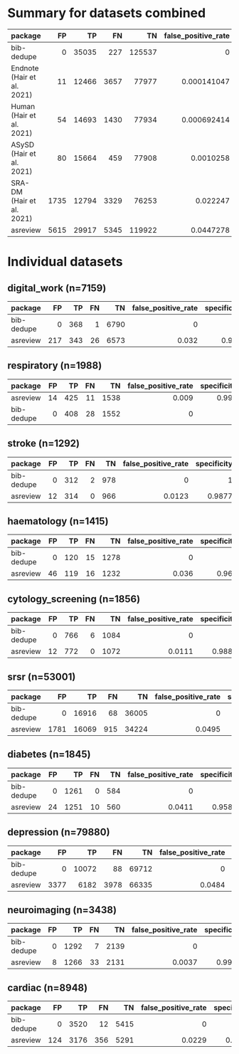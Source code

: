 # Summary for datasets combined

| package                    |   FP |    TP |   FN |     TN |   false_positive_rate |   specificity |   sensitivity |   precision |       f1 |
|:---------------------------|-----:|------:|-----:|-------:|----------------------:|--------------:|--------------:|------------:|---------:|
| bib-dedupe                 |    0 | 35035 |  227 | 125537 |           0           |      1        |      0.993562 |    1        | 0.996771 |
| Endnote (Hair et al. 2021) |   11 | 12466 | 3657 |  77977 |           0.000141047 |      0.999859 |      0.773181 |    0.999118 | 0.871748 |
| Human (Hair et al. 2021)   |   54 | 14693 | 1430 |  77934 |           0.000692414 |      0.999308 |      0.911307 |    0.996338 | 0.951927 |
| ASySD (Hair et al. 2021)   |   80 | 15664 |  459 |  77908 |           0.0010258   |      0.998974 |      0.971531 |    0.994919 | 0.983086 |
| SRA-DM (Hair et al. 2021)  | 1735 | 12794 | 3329 |  76253 |           0.022247    |      0.977753 |      0.793525 |    0.880584 | 0.834791 |
| asreview                   | 5615 | 29917 | 5345 | 119922 |           0.0447278   |      0.955272 |      0.84842  |    0.841973 | 0.845185 |

# Individual datasets

## digital_work (n=7159)

| package    |   FP |   TP |   FN |   TN |   false_positive_rate |   specificity |   sensitivity |   precision |     f1 | runtime   |
|:-----------|-----:|-----:|-----:|-----:|----------------------:|--------------:|--------------:|------------:|-------:|:----------|
| bib-dedupe |    0 |  368 |    1 | 6790 |                 0     |         1     |        0.9973 |      1      | 0.9986 | 0:00:46   |
| asreview   |  217 |  343 |   26 | 6573 |                 0.032 |         0.968 |        0.9295 |      0.6125 | 0.7384 | 0:00:00   |

## respiratory (n=1988)

| package    |   FP |   TP |   FN |   TN |   false_positive_rate |   specificity |   sensitivity |   precision |     f1 | runtime   |
|:-----------|-----:|-----:|-----:|-----:|----------------------:|--------------:|--------------:|------------:|-------:|:----------|
| asreview   |   14 |  425 |   11 | 1538 |                 0.009 |         0.991 |        0.9748 |      0.9681 | 0.9714 | 0:00:00   |
| bib-dedupe |    0 |  408 |   28 | 1552 |                 0     |         1     |        0.9358 |      1      | 0.9668 | 0:00:12   |

## stroke (n=1292)

| package    |   FP |   TP |   FN |   TN |   false_positive_rate |   specificity |   sensitivity |   precision |     f1 | runtime   |
|:-----------|-----:|-----:|-----:|-----:|----------------------:|--------------:|--------------:|------------:|-------:|:----------|
| bib-dedupe |    0 |  312 |    2 |  978 |                0      |        1      |        0.9936 |      1      | 0.9968 | 0:00:07   |
| asreview   |   12 |  314 |    0 |  966 |                0.0123 |        0.9877 |        1      |      0.9632 | 0.9812 | 0:00:00   |

## haematology (n=1415)

| package    |   FP |   TP |   FN |   TN |   false_positive_rate |   specificity |   sensitivity |   precision |     f1 | runtime   |
|:-----------|-----:|-----:|-----:|-----:|----------------------:|--------------:|--------------:|------------:|-------:|:----------|
| bib-dedupe |    0 |  120 |   15 | 1278 |                 0     |         1     |        0.8889 |      1      | 0.9412 | 0:00:08   |
| asreview   |   46 |  119 |   16 | 1232 |                 0.036 |         0.964 |        0.8815 |      0.7212 | 0.7933 | 0:00:00   |

## cytology_screening (n=1856)

| package    |   FP |   TP |   FN |   TN |   false_positive_rate |   specificity |   sensitivity |   precision |     f1 | runtime   |
|:-----------|-----:|-----:|-----:|-----:|----------------------:|--------------:|--------------:|------------:|-------:|:----------|
| bib-dedupe |    0 |  766 |    6 | 1084 |                0      |        1      |        0.9922 |      1      | 0.9961 | 0:00:09   |
| asreview   |   12 |  772 |    0 | 1072 |                0.0111 |        0.9889 |        1      |      0.9847 | 0.9923 | 0:00:00   |

## srsr (n=53001)

| package    |   FP |    TP |   FN |    TN |   false_positive_rate |   specificity |   sensitivity |   precision |     f1 | runtime   |
|:-----------|-----:|------:|-----:|------:|----------------------:|--------------:|--------------:|------------:|-------:|:----------|
| bib-dedupe |    0 | 16916 |   68 | 36005 |                0      |        1      |        0.996  |      1      | 0.998  | 0:17:05   |
| asreview   | 1781 | 16069 |  915 | 34224 |                0.0495 |        0.9505 |        0.9461 |      0.9002 | 0.9226 | 0:00:02   |

## diabetes (n=1845)

| package    |   FP |   TP |   FN |   TN |   false_positive_rate |   specificity |   sensitivity |   precision |     f1 | runtime   |
|:-----------|-----:|-----:|-----:|-----:|----------------------:|--------------:|--------------:|------------:|-------:|:----------|
| bib-dedupe |    0 | 1261 |    0 |  584 |                0      |        1      |        1      |      1      | 1      | 0:00:09   |
| asreview   |   24 | 1251 |   10 |  560 |                0.0411 |        0.9589 |        0.9921 |      0.9812 | 0.9866 | 0:00:00   |

## depression (n=79880)

| package    |   FP |    TP |   FN |    TN |   false_positive_rate |   specificity |   sensitivity |   precision |     f1 | runtime   |
|:-----------|-----:|------:|-----:|------:|----------------------:|--------------:|--------------:|------------:|-------:|:----------|
| bib-dedupe |    0 | 10072 |   88 | 69712 |                0      |        1      |        0.9913 |      1      | 0.9957 | 0:13:59   |
| asreview   | 3377 |  6182 | 3978 | 66335 |                0.0484 |        0.9516 |        0.6085 |      0.6467 | 0.627  | 0:00:03   |

## neuroimaging (n=3438)

| package    |   FP |   TP |   FN |   TN |   false_positive_rate |   specificity |   sensitivity |   precision |     f1 | runtime   |
|:-----------|-----:|-----:|-----:|-----:|----------------------:|--------------:|--------------:|------------:|-------:|:----------|
| bib-dedupe |    0 | 1292 |    7 | 2139 |                0      |        1      |        0.9946 |      1      | 0.9973 | 0:00:19   |
| asreview   |    8 | 1266 |   33 | 2131 |                0.0037 |        0.9963 |        0.9746 |      0.9937 | 0.9841 | 0:00:00   |

## cardiac (n=8948)

| package    |   FP |   TP |   FN |   TN |   false_positive_rate |   specificity |   sensitivity |   precision |     f1 | runtime   |
|:-----------|-----:|-----:|-----:|-----:|----------------------:|--------------:|--------------:|------------:|-------:|:----------|
| bib-dedupe |    0 | 3520 |   12 | 5415 |                0      |        1      |        0.9966 |      1      | 0.9983 | 0:00:58   |
| asreview   |  124 | 3176 |  356 | 5291 |                0.0229 |        0.9771 |        0.8992 |      0.9624 | 0.9297 | 0:00:00   |

